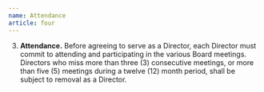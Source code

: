 ```yaml
---
name: Attendance
article: four
---
```


3. **Attendance.** Before agreeing to serve as a Director, each Director must commit to attending and participating in the various Board meetings. Directors who miss more than three (3) consecutive meetings, or more than five (5) meetings during a twelve (12) month period, shall be subject to removal as a Director.